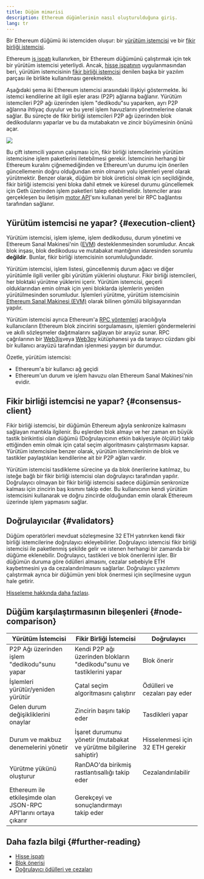 ```yaml
---
title: Düğüm mimarisi
description: Ethereum düğümlerinin nasıl oluşturulduğuna giriş.
lang: tr
---
```


Bir Ethereum düğümü iki istemciden oluşur: bir [yürütüm istemcisi](/developers/docs/nodes-and-clients/#execution-clients) ve bir [fikir birliği istemcisi](/developers/docs/nodes-and-clients/#consensus-clients).

Ethereum [iş ispatı](/developers/docs/consensus-mechanisms/pow/) kullanırken, bir Ethereum düğümünü çalıştırmak için tek bir yürütüm istemcisi yeterliydi. Ancak, [hisse ispatının](/developers/docs/consensus-mechanisms/pow/) uygulanmasından beri, yürütüm istemcisinin [fikir birliği istemcisi](/developers/docs/nodes-and-clients/#consensus-clients) denilen başka bir yazılım parçası ile birlikte kullanılması gerekmekte.

Aşağıdaki şema iki Ethereum istemcisi arasındaki ilişkiyi göstermekte. İki istemci kendilerine ait ilgili eşler arası (P2P) ağlarına bağlanır. Yürütüm istemcileri P2P ağı üzerinden işlem "dedikodu"su yaparken, ayrı P2P ağlarına ihtiyaç duyulur ve bu yerel işlem havuzlarını yönetmelerine olanak sağlar. Bu süreçte de fikir birliği istemcileri P2P ağı üzerinden blok dedikodularını yaparlar ve bu da mutabakatın ve zincir büyümesinin önünü açar.

![](node-architecture-text-background.png)

Bu çift istemcili yapının çalışması için, fikir birliği istemcilerinin yürütüm istemcisine işlem paketlerini iletebilmesi gerekir. İstemcinin herhangi bir Ethereum kuralını çiğnemediğinden ve Ethereum'un durumu için önerilen güncellemenin doğru olduğundan emin olmanın yolu işlemleri yerel olarak yürütmektir. Benzer olarak, düğüm bir blok üreticisi olmak için seçildiğinde, fikir birliği istemcisi yeni bloka dahil etmek ve küresel durumu güncellemek için Geth üzerinden işlem paketleri talep edebilmelidir. İstemciler arası gerçekleşen bu iletişim [motor API](https://github.com/ethereum/execution-apis/blob/main/src/engine/common.md)'sını kullanan yerel bir RPC bağlantısı tarafından sağlanır.

## Yürütüm istemcisi ne yapar? {#execution-client}

Yürütüm istemcisi, işlem işleme, işlem dedikodusu, durum yönetimi ve Ethereum Sanal Makinesi'nin ([EVM](/developers/docs/evm/)) desteklenmesinden sorumludur. Ancak blok inşası, blok dedikodusu ve mutabakat mantığının idaresinden sorumlu **değildir**. Bunlar, fikir birliği istemcisinin sorumluluğundadır.

Yürütüm istemcisi, işlem listesi, güncellenmiş durum ağacı ve diğer yürütümle ilgili veriler gibi yürütüm yüklerini oluşturur. Fikir birliği istemcileri, her bloktaki yürütme yüklerini içerir. Yürütüm istemcisi, geçerli olduklarından emin olmak için yeni bloklarda işlemlerin yeniden yürütülmesinden sorumludur. İşlemleri yürütme, yürütüm istemcisinin [Ethereum Sanal Makinesi (EVM)](/developers/docs/evm) olarak bilinen gömülü bilgisayarından yapılır.

Yürütüm istemcisi ayrıca Ethereum'a [RPC yöntemleri](/developers/docs/apis/json-rpc) aracılığıyla kullanıcıların Ethereum blok zincirini sorgulamasını, işlemleri göndermelerini ve akıllı sözleşmeler dağıtmalarını sağlayan bir arayüz sunar. RPC çağrılarının bir [Web3js](https://docs.web3js.org/)veya [Web3py](https://web3py.readthedocs.io/en/v5/) kütüphanesi ya da tarayıcı cüzdanı gibi bir kullanıcı arayüzü tarafından işlenmesi yaygın bir durumdur.

Özetle, yürütüm istemcisi:

- Ethereum'a bir kullanıcı ağ geçidi
- Ethereum'un durum ve işlem havuzu olan Ethereum Sanal Makinesi'nin evidir.

## Fikir birliği istemcisi ne yapar? {#consensus-client}

Fikir birliği istemcisi, bir düğümün Ethereum ağıyla senkronize kalmasını sağlayan mantıkla ilgilenir. Bu eşlerden blok almayı ve her zaman en büyük tastik birikintisi olan düğümü (Doğrulayıcının etkin bakiyesiyle ölçülür) takip ettiğinden emin olmak için çatal seçim algoritmasını çalıştırmasını kapsar. Yürütüm istemcisine benzer olarak, yürütüm istemcilerinin de blok ve tastikler paylaştıkları kendilerine ait bir P2P ağları vardır.

Yürütüm istemcisi tasdikleme sürecine ya da blok önerilerine katılmaz, bu isteğe bağlı bir fikir birliği istemcisi olan doğrulayıcı tarafından yapılır. Doğrulayıcı olmayan bir fikir birliği istemcisi sadece düğümün senkronize kalması için zincirin baş kısmını takip eder. Bu kullanıcının kendi yürütüm istemcisini kullanarak ve doğru zincirde olduğundan emin olarak Ethereum üzerinde işlem yapmasını sağlar.

## Doğrulayıcılar {#validators}

Düğüm operatörleri mevduat sözleşmesine 32 ETH yatırırken kendi fikir birliği istemcilerine doğrulayıcı ekleyebilirler. Doğrulayıcı istemcisi fikir birliği istemcisi ile paketlenmiş şekilde gelir ve istenen herhangi bir zamanda bir düğüme eklenebilir. Doğrulayıcı, tastikleri ve blok önerilerini işler. Bir düğümün duruma göre ödülleri almasını, cezalar sebebiyle ETH kaybetmesini ya da cezalandırılmasını sağlarlar. Doğrulayıcı yazılımını çalıştırmak ayrıca bir düğümün yeni blok önermesi için seçilmesine uygun hale getirir.

[Hisseleme hakkında daha fazlası](/staking/).

## Düğüm karşılaştırmasının bileşenleri {#node-comparison}

| Yürütüm İstemcisi                                                | Fikir Birliği İstemcisi                                                | Doğrulayıcı                      |
| ---------------------------------------------------------------- | ---------------------------------------------------------------------- | -------------------------------- |
| P2P Ağı üzerinden işlem "dedikodu"sunu yapar                     | Kendi P2P ağı üzerinden blokların "dedikodu"sunu ve tastiklerini yapar | Blok önerir                      |
| İşlemleri yürütür/yeniden yürütür                                | Çatal seçim algoritmasını çalıştırır                                   | Ödülleri ve cezaları pay eder    |
| Gelen durum değişikliklerini onaylar                             | Zincirin başını takip eder                                             | Tasdikleri yapar                 |
| Durum ve makbuz denemelerini yönetir                             | İşaret durumunu yönetir (mutabakat ve yürütme bilgilerine sahiptir)    | Hisselenmesi için 32 ETH gerekir |
| Yürütme yükünü oluşturur                                         | RanDAO'da birikmiş rastlantısallığı takip eder                         | Cezalandırılabilir               |
| Ethereum ile etkileşimde olan JSON-RPC API'larını ortaya çıkarır | Gerekçeyi ve sonuçlandırmayı takip eder                                |                                  |

## Daha fazla bilgi {#further-reading}

- [Hisse ispatı](/developers/docs/consensus-mechanisms/pos)
- [Blok önerisi](/developers/docs/consensus-mechanisms/pos/block-proposal)
- [Doğrulayıcı ödülleri ve cezaları](/developers/docs/consensus-mechanisms/pos/rewards-and-penalties)
